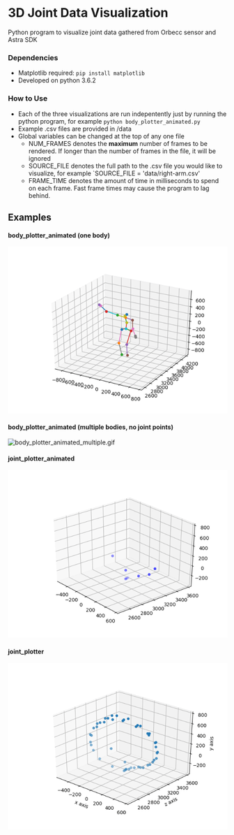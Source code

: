 # 3D Joint Data Visualization
Python program to visualize joint data gathered from Orbecc sensor and Astra SDK

### Dependencies
- Matplotlib required:  `pip install matplotlib`
- Developed on python 3.6.2

### How to Use
- Each of the three visualizations are run indepentently just by running the python program, for example `python body_plotter_animated.py`
- Example .csv files are provided in /data
- Global variables can be changed at the top of any one file
    - NUM_FRAMES denotes the **maximum** number of frames to be rendered. If longer than the number of frames in the file, it will be ignored
    - SOURCE_FILE denotes the full path to the .csv file you would like to visualize, for example `SOURCE_FILE = 'data/right-arm.csv'
    - FRAME_TIME denotes the amount of time in milliseconds to spend on each frame. Fast frame times may cause the program to lag behind.

## Examples
#### body_plotter_animated (one body)
![body_plotter_animated.gif](examples/body_plotter_animated.gif)
#### body_plotter_animated (multiple bodies, no joint points)
![body_plotter_animated_multiple.gif](examples/body_plotter_animated_multiple.gif)
#### joint_plotter_animated
![joint_plotter_animated.gif](examples/joint_plotter_animated.gif)
#### joint_plotter
![joint_plotter.gif](examples/joint_plotter.gif)